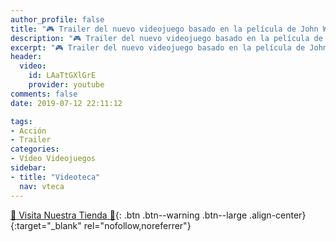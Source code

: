 ```yaml
---
author_profile: false
title: "🎮 Trailer del nuevo videojuego basado en la película de John Wick"
description: "🎮 Trailer del nuevo videojuego basado en la película de John Wick"
excerpt: "🎮 Trailer del nuevo videojuego basado en la película de John Wick"
header:
  video:
    id: LAaTtGXlGrE
    provider: youtube
comments: false
date: 2019-07-12 22:11:12

tags:
- Acción
- Trailer
categories:
- Vídeo Videojuegos
sidebar:
- title: "Videoteca"
  nav: vteca
---
```


[🎁 Visita Nuestra Tienda 🎁](https://www.amazon.es/shop/cibercursos){: .btn .btn--warning .btn--large .align-center}{:target="_blank" rel="nofollow,noreferrer"}